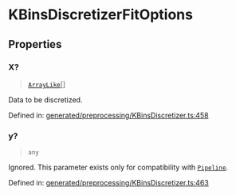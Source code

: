 # KBinsDiscretizerFitOptions

## Properties

### X?

> [`ArrayLike`](../types/ArrayLike.md)[]

Data to be discretized.

Defined in:  [generated/preprocessing/KBinsDiscretizer.ts:458](https://github.com/transitive-bullshit/scikit-learn-ts/blob/122b3c0/packages/sklearn/src/generated/preprocessing/KBinsDiscretizer.ts#L458)

### y?

> `any`

Ignored. This parameter exists only for compatibility with [`Pipeline`](sklearn.pipeline.Pipeline.html#sklearn.pipeline.Pipeline "sklearn.pipeline.Pipeline").

Defined in:  [generated/preprocessing/KBinsDiscretizer.ts:463](https://github.com/transitive-bullshit/scikit-learn-ts/blob/122b3c0/packages/sklearn/src/generated/preprocessing/KBinsDiscretizer.ts#L463)
